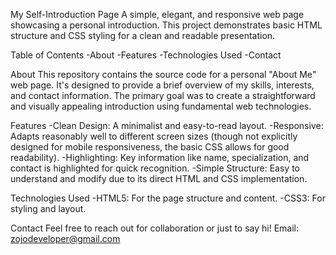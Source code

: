 My Self-Introduction Page
 A simple, elegant, and responsive web page showcasing a personal introduction. This project demonstrates basic HTML structure and CSS styling for a clean and readable presentation.
 
 
Table of Contents
 -About
 -Features
 -Technologies Used
 -Contact


About
 This repository contains the source code for a personal "About Me" web page. It's designed to provide a brief overview of my skills, interests, and contact information. The primary goal was to create a straightforward and visually appealing introduction using fundamental web technologies.


Features
 -Clean Design: A minimalist and easy-to-read layout.
 -Responsive: Adapts reasonably well to different screen sizes (though not explicitly designed for mobile responsiveness, the basic CSS allows for good readability).
 -Highlighting: Key information like name, specialization, and contact is highlighted for quick recognition.
 -Simple Structure: Easy to understand and modify due to its direct HTML and CSS implementation.


Technologies Used
 -HTML5: For the page structure and content.
 -CSS3: For styling and layout.


Contact
 Feel free to reach out for collaboration or just to say hi!
 Email: zojodeveloper@gmail.com

